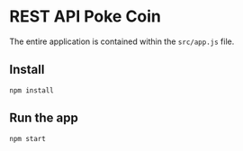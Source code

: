 # REST API Poke Coin

The entire application is contained within the `src/app.js` file.

## Install

    npm install

## Run the app

    npm start 